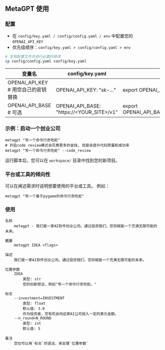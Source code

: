 ## MetaGPT 使用

### 配置

- 在 `config/key.yaml / config/config.yaml / env` 中配置您的 `OPENAI_API_KEY`
- 优先级顺序：`config/key.yaml > config/config.yaml > env`

```bash
# 复制配置文件并进行必要的修改
cp config/config.yaml config/key.yaml
```

| 变量名                              | config/key.yaml                           | env                                             |
| ----------------------------------- | ----------------------------------------- | ----------------------------------------------- |
| OPENAI_API_KEY # 用您自己的密钥替换 | OPENAI_API_KEY: "sk-..."                  | export OPENAI_API_KEY="sk-..."                  |
| OPENAI_API_BASE # 可选              | OPENAI_API_BASE: "https://<YOUR_SITE>/v1" | export OPENAI_API_BASE="https://<YOUR_SITE>/v1" |

### 示例：启动一个创业公司

```shell
metagpt "写一个命令行贪吃蛇"
# 开启code review模式会花费更多的金钱, 但是会提升代码质量和成功率
metagpt "写一个命令行贪吃蛇" --code_review
```

运行脚本后，您可以在 `workspace/` 目录中找到您的新项目。

### 平台或工具的倾向性
可以在阐述需求时说明想要使用的平台或工具。
例如：
```shell
metagpt "写一个基于pygame的命令行贪吃蛇"
```

### 使用

```
名称
    metagpt - 我们是一家AI软件创业公司。通过投资我们，您将赋能一个充满无限可能的未来。

概要
    metagpt IDEA <flags>

描述
    我们是一家AI软件创业公司。通过投资我们，您将赋能一个充满无限可能的未来。

位置参数
    IDEA
        类型: str
        您的创新想法，例如"写一个命令行贪吃蛇。"

标志
    --investment=INVESTMENT
        类型: float
        默认值: 3.0
        作为投资者，您有机会向这家AI公司投入一定的美元金额。
    --n_round=N_ROUND
        类型: int
        默认值: 5

备注
    您也可以用`标志`的语法，来处理`位置参数`
```
